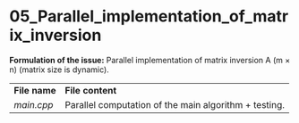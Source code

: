 # 05_Parallel_implementation_of_matrix_inversion

<b>Formulation of the issue:</b> Parallel implementation of matrix inversion A (m × n) (matrix size is dynamic).

<table>
  <tr>
    <td>
      <b>File name</b>
    </td>
    <td>
      <b>File content</b>
    </td>
  </tr>
  <tr>
    <td>
      <i>main.cpp</i>
    </td>
    <td>
      Parallel computation of the main algorithm + testing.
    </td>
  </tr>
 </table>
  
